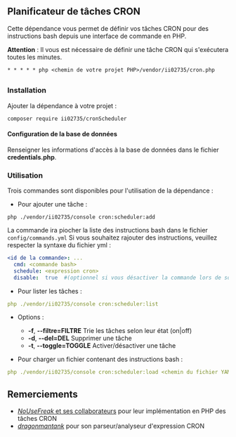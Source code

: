 ## Planificateur de tâches CRON

Cette dépendance vous permet de définir vos tâches CRON pour des instructions bash depuis une interface de commande en PHP.

__Attention__ : Il vous est nécessaire de définir une tâche CRON qui s'exécutera toutes les minutes.


```
* * * * * php <chemin de votre projet PHP>/vendor/ii02735/cron.php
```

##

### Installation

Ajouter la dépendance à votre projet :

```
composer require ii02735/cronScheduler
```

#### Configuration de la base de données

Renseigner les informations d'accès à la base de données dans le fichier __credentials.php__.

### Utilisation

Trois commandes sont disponibles pour l'utilisation de la dépendance :

- Pour ajouter une tâche :
```
php ./vendor/ii02735/console cron:scheduler:add
```
La commande ira piocher la liste des instructions bash dans le fichier ``config/commands.yml``
Si vous souhaitez rajouter des instructions, veuillez respecter la syntaxe du fichier yml :
```yaml
<id de la commande>: ...
  cmd: <commande bash>
  schedule: <expression cron>
  disable:  true  #(optionnel si vous désactiver la commande lors de son ajout en tâche CRON)
```

- Pour lister les tâches :
```yaml
php ./vendor/ii02735/console cron:scheduler:list
```
  - Options :
    - __-f__, __--filtre=FILTRE__   Trie les tâches selon leur état (on|off)
    - __-d__, __--del=DEL__         Supprimer une tâche
    - __-t__, __--toggle=TOGGLE__   Activer/désactiver une tâche

- Pour charger un fichier contenant des instructions bash :
```yaml
php ./vendor/ii02735/console cron:scheduler:load <chemin du fichier YAML>
```
## Remerciements
- [_NoUseFreak_ et ses collaborateurs](https://github.com/Cron/Cron) pour leur implémentation en PHP des tâches CRON
- [_dragonmantank_](https://github.com/dragonmantank/cron-expression) pour son parseur/analyseur d'expression CRON
